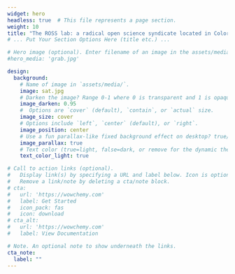 ```yaml
---
widget: hero
headless: true  # This file represents a page section.
weight: 10
title: "The ROSS lab: a radical open science syndicate located in Colorado State University's Department of Ecosystem Science and Sustainability."
# ... Put Your Section Options Here (title etc.) ...

# Hero image (optional). Enter filename of an image in the assets/media/ folder.
#hero_media: 'grab.jpg'

design:
  background:
    # Name of image in `assets/media/`.
    image: sat.jpg
    # Darken the image? Range 0-1 where 0 is transparent and 1 is opaque.
    image_darken: 0.95
    #  Options are `cover` (default), `contain`, or `actual` size.
    image_size: cover
    # Options include `left`, `center` (default), or `right`.
    image_position: center
    # Use a fun parallax-like fixed background effect on desktop? true/false
    image_parallax: true
    # Text color (true=light, false=dark, or remove for the dynamic theme color).
    text_color_light: true

# Call to action links (optional).
#   Display link(s) by specifying a URL and label below. Icon is optional for `cta`.
#   Remove a link/note by deleting a cta/note block.
# cta:
#   url: 'https://wowchemy.com'
#   label: Get Started
#   icon_pack: fas
#   icon: download
# cta_alt:
#   url: 'https://wowchemy.com'
#   label: View Documentation

# Note. An optional note to show underneath the links.
cta_note:
  label: ""
---
```


<br>
<br>
<br>
<br>
<br>
<br>
<br>
<br>
<br>
<br>
<br>
<br>
